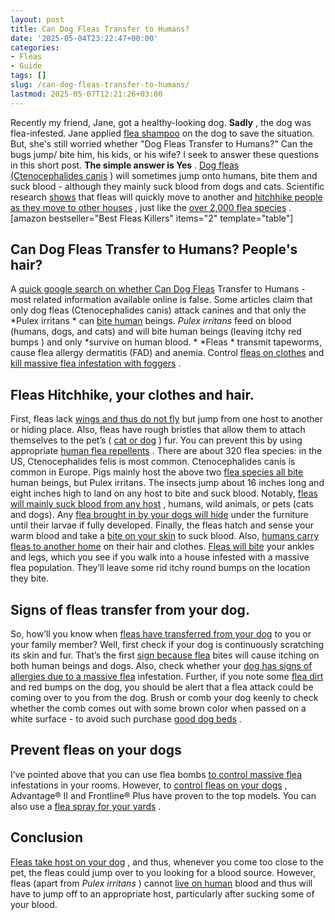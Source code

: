 ```yaml
---
layout: post
title: Can Dog Fleas Transfer to Humans?
date: '2025-05-04T23:22:47+00:00'
categories:
- Fleas
- Guide
tags: []
slug: /can-dog-fleas-transfer-to-humans/
lastmod: 2025-05-07T12:21:26+03:00
---
```


Recently my friend, Jane, got a healthy-looking dog.
**Sadly**
, the dog was flea-infested. Jane applied
[flea shampoo](https://pestpolicy.com/best-flea-shampoo-for-dogs/)
on the dog to save the situation.
But, she's still worried whether "Dog Fleas Transfer to Humans?" Can the bugs jump/ bite him, his kids, or his wife? I seek to answer these questions in this short post.
**The simple answer is Yes**
.
[Dog fleas (Ctenocephalides canis](https://pestpolicy.com/best-flea-combs-for-dogs/)
) will sometimes jump onto humans, bite them and suck blood - although they mainly suck blood from dogs and cats.
Scientific research
[shows](https://pestpolicy.com/)
that fleas will quickly move to another and
[hitchhike people as they move to other houses](https://pestpolicy.com/can-humans-carry-fleas-from-one-home-to-another/)
, just like the
[over 2,000 flea species](https://ohioline.osu.edu/factsheet/HYG-2081-11)
.
[amazon bestseller="Best Fleas Killers" items="2" template="table"]
## Can Dog Fleas Transfer to Humans? People's hair?
A
[quick google search on whether Can Dog Fleas](https://pestpolicy.com/how-to-kill-flea-eggs/)
Transfer to Humans - most related information available online is false. Some articles claim that only dog fleas (Ctenocephalides canis) attack canines and that only the
*Pulex irritans *
can
[bite human](https://pestpolicy.com/do-fleas-bite-humans/)
beings.
*Pulex irritans*
feed on blood (humans, dogs, and cats) and will bite human beings (leaving itchy red bumps ) and only
*survive on human blood. *
*Fleas *
transmit tapeworms, cause flea allergy dermatitis (FAD) and anemia. Control
[fleas on clothes](https://pestpolicy.com/how-to-get-rid-of-fleas-on-clothes-and-bedding/)
and
[kill massive flea infestation with foggers](https://pestpolicy.com/best-fogger-for-fleas/)
.
## Fleas Hitchhike, your clothes and hair.
First, fleas lack
[wings and thus do not fly](https://pestpolicy.com/do-bed-bugs-have-wings/)
but jump from one host to another or hiding place. Also, fleas have rough bristles that allow them to attach themselves to the pet’s (
[cat or dog](https://pestpolicy.com/what-is-blep-in-pets-cats-and-dogs/)
) fur. You can prevent this by using appropriate
[human flea repellents](https://pestpolicy.com/flea-repellent-for-humans/)
.
There are about 320 flea species: in the US, Ctenocephalides felis is most common. Ctenocephalides canis is common in Europe. Pigs mainly host the above two
[flea species all bite](https://pestpolicy.com/can-fleas-live-on-clothes/)
human beings, but Pulex irritans.
The insects jump about 16 inches long and eight inches high to land on any host to bite and suck blood. Notably,
[fleas will mainly suck blood from any host](https://pestpolicy.com/how-long-do-fleas-live-on-humans/)
, humans, wild animals, or pets (cats and dogs).
Any
[flea brought in by your dogs will hide](https://pestpolicy.com/where-do-fleas-hide/)
under the furniture until their larvae if fully developed. Finally, the fleas hatch and sense your warm blood and take a
[bite on your skin](https://pestpolicy.com/can-bed-bugs-live-in-your-skin/)
to suck blood. Also,
[humans carry fleas to another home](https://pestpolicy.com/can-humans-carry-fleas-from-one-home-to-another/)
on their hair and clothes.
[Fleas will bite](https://pestpolicy.com/flea-bites-vs-bed-bug-bites/)
your ankles and legs, which you see if you walk into a house infested with a massive flea population. They’ll leave some rid itchy round bumps on the location they bite.
## Signs of fleas transfer from your dog.
So, how’ll you know when
[fleas have transferred from your dog](https://pestpolicy.com/best-flea-collar-for-dogs/)
to you or your family member? Well, first check if your dog is continuously scratching its skin and fur. That’s the first
[sign because flea](https://pestpolicy.com/how-to-tell-if-you-have-fleas/)
bites will cause itching on both human beings and dogs.
Also, check whether your
[dog has signs of allergies due to a massive flea](https://pestpolicy.com/how-to-kill-fleas-on-dogs-naturally-safe-and-fast/)
infestation. Further, if you note some
[flea dirt](https://pestpolicy.com/what-is-flea-dirt/)
and red bumps on the dog, you should be alert that a flea attack could be coming over to you from the dog.
Brush or comb your dog keenly to check whether the comb comes out with some brown color when passed on a white surface - to avoid such purchase
[good dog beds](https://pestpolicy.com/best-dog-beds/)
.
## Prevent fleas on your dogs
I’ve pointed above that you can use flea bombs
[to control massive flea](https://pestpolicy.com/diatomaceous-earth-for-fleas-on-cats/)
infestations in your rooms. However, to
[control fleas on your dogs](https://pestpolicy.com/best-flea-treatment-for-dogs/)
,
Advantage® II
and
Frontline® Plus
have proven to the top models. You can also use a
[flea spray for your yards](https://pestpolicy.com/best-flea-spray-for-yard/)
.
## Conclusion
[Fleas take host on your dog](https://pestpolicy.com/diatomaceous-earth-for-fleas-on-dogs/)
, and thus, whenever you come too close to the pet, the fleas could jump over to you looking for a blood source.
However, fleas (apart from
*Pulex irritans*
) cannot
[live on human](https://pestpolicy.com/can-fleas-live-in-human-hair/)
blood and thus will have to jump off to an appropriate host, particularly after sucking some of your blood.
